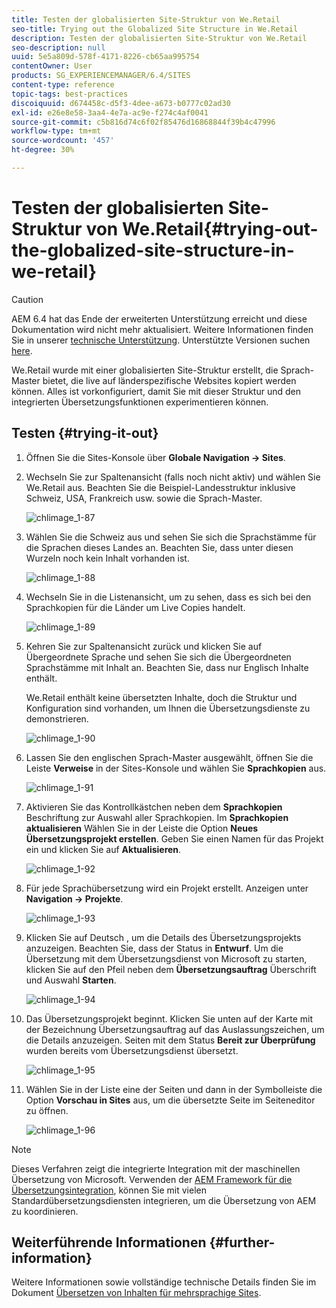 ```yaml
---
title: Testen der globalisierten Site-Struktur von We.Retail
seo-title: Trying out the Globalized Site Structure in We.Retail
description: Testen der globalisierten Site-Struktur von We.Retail
seo-description: null
uuid: 5e5a809d-578f-4171-8226-cb65aa995754
contentOwner: User
products: SG_EXPERIENCEMANAGER/6.4/SITES
content-type: reference
topic-tags: best-practices
discoiquuid: d674458c-d5f3-4dee-a673-b0777c02ad30
exl-id: e26e8e58-3aa4-4e7a-ac9e-f274c4af0041
source-git-commit: c5b816d74c6f02f85476d16868844f39b4c47996
workflow-type: tm+mt
source-wordcount: '457'
ht-degree: 30%

---
```


# Testen der globalisierten Site-Struktur von We.Retail{#trying-out-the-globalized-site-structure-in-we-retail}

>[!CAUTION]
>
>AEM 6.4 hat das Ende der erweiterten Unterstützung erreicht und diese Dokumentation wird nicht mehr aktualisiert. Weitere Informationen finden Sie in unserer [technische Unterstützung](https://helpx.adobe.com/de/support/programs/eol-matrix.html). Unterstützte Versionen suchen [here](https://experienceleague.adobe.com/docs/?lang=de).

We.Retail wurde mit einer globalisierten Site-Struktur erstellt, die Sprach-Master bietet, die live auf länderspezifische Websites kopiert werden können. Alles ist vorkonfiguriert, damit Sie mit dieser Struktur und den integrierten Übersetzungsfunktionen experimentieren können.

## Testen {#trying-it-out}

1. Öffnen Sie die Sites-Konsole über **Globale Navigation -> Sites**.
1. Wechseln Sie zur Spaltenansicht (falls noch nicht aktiv) und wählen Sie We.Retail aus. Beachten Sie die Beispiel-Landesstruktur inklusive Schweiz, USA, Frankreich usw. sowie die Sprach-Master.

   ![chlimage_1-87](assets/chlimage_1-87.png)

1. Wählen Sie die Schweiz aus und sehen Sie sich die Sprachstämme für die Sprachen dieses Landes an. Beachten Sie, dass unter diesen Wurzeln noch kein Inhalt vorhanden ist.

   ![chlimage_1-88](assets/chlimage_1-88.png)

1. Wechseln Sie in die Listenansicht, um zu sehen, dass es sich bei den Sprachkopien für die Länder um Live Copies handelt.

   ![chlimage_1-89](assets/chlimage_1-89.png)

1. Kehren Sie zur Spaltenansicht zurück und klicken Sie auf Übergeordnete Sprache und sehen Sie sich die Übergeordneten Sprachstämme mit Inhalt an. Beachten Sie, dass nur Englisch Inhalte enthält.

   We.Retail enthält keine übersetzten Inhalte, doch die Struktur und Konfiguration sind vorhanden, um Ihnen die Übersetzungsdienste zu demonstrieren.

   ![chlimage_1-90](assets/chlimage_1-90.png)

1. Lassen Sie den englischen Sprach-Master ausgewählt, öffnen Sie die Leiste **Verweise** in der Sites-Konsole und wählen Sie **Sprachkopien** aus.

   ![chlimage_1-91](assets/chlimage_1-91.png)

1. Aktivieren Sie das Kontrollkästchen neben dem **Sprachkopien** Beschriftung zur Auswahl aller Sprachkopien. Im **Sprachkopien aktualisieren** Wählen Sie in der Leiste die Option **Neues Übersetzungsprojekt erstellen**. Geben Sie einen Namen für das Projekt ein und klicken Sie auf **Aktualisieren**.

   ![chlimage_1-92](assets/chlimage_1-92.png)

1. Für jede Sprachübersetzung wird ein Projekt erstellt. Anzeigen unter **Navigation -> Projekte**.

   ![chlimage_1-93](assets/chlimage_1-93.png)

1. Klicken Sie auf Deutsch , um die Details des Übersetzungsprojekts anzuzeigen. Beachten Sie, dass der Status in **Entwurf**. Um die Übersetzung mit dem Übersetzungsdienst von Microsoft zu starten, klicken Sie auf den Pfeil neben dem **Übersetzungsauftrag** Überschrift und Auswahl **Starten**.

   ![chlimage_1-94](assets/chlimage_1-94.png)

1. Das Übersetzungsprojekt beginnt. Klicken Sie unten auf der Karte mit der Bezeichnung Übersetzungsauftrag auf das Auslassungszeichen, um die Details anzuzeigen. Seiten mit dem Status **Bereit zur Überprüfung** wurden bereits vom Übersetzungsdienst übersetzt.

   ![chlimage_1-95](assets/chlimage_1-95.png)

1. Wählen Sie in der Liste eine der Seiten und dann in der Symbolleiste die Option **Vorschau in Sites** aus, um die übersetzte Seite im Seiteneditor zu öffnen.

   ![chlimage_1-96](assets/chlimage_1-96.png)

>[!NOTE]
>
>Dieses Verfahren zeigt die integrierte Integration mit der maschinellen Übersetzung von Microsoft. Verwenden der [AEM Framework für die Übersetzungsintegration](/help/sites-administering/translation.md), können Sie mit vielen Standardübersetzungsdiensten integrieren, um die Übersetzung von AEM zu koordinieren.

## Weiterführende Informationen {#further-information}

Weitere Informationen sowie vollständige technische Details finden Sie im Dokument [Übersetzen von Inhalten für mehrsprachige Sites](/help/sites-administering/translation.md).
